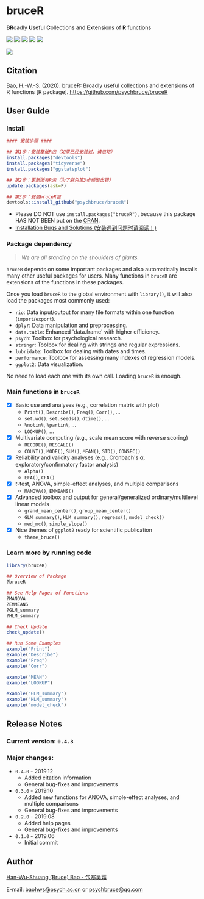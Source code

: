 # bruceR

**BR**oadly **U**seful **C**ollections and **E**xtensions of **R** functions

![](https://img.shields.io/badge/R-package-success)
![](https://img.shields.io/badge/Version-0.4.3-success)
![](https://img.shields.io/github/license/psychbruce/bruceR?label=License&color=success)
[![](https://img.shields.io/badge/lifecycle-maturing-blue.svg)](https://www.tidyverse.org/lifecycle/#maturing)
[![](https://img.shields.io/github/stars/psychbruce/bruceR?style=social)](https://github.com/psychbruce/bruceR/stargazers)

[![](https://img.shields.io/badge/Follow%20me%20on-Zhihu-blue)](https://www.zhihu.com/people/psychbruce/ "Personal profile on Zhihu.com")


## Citation
Bao, H.-W.-S. (2020). bruceR: Broadly useful collections and extensions of R functions [R package]. https://github.com/psychbruce/bruceR


## User Guide
### Install
```r
#### 安装步骤 ####

## 第1步：安装基础R包（如果已经安装过，请忽略）
install.packages("devtools")
install.packages("tidyverse")
install.packages("ggstatsplot")

## 第2步：更新所有R包（为了避免第3步频繁出错）
update.packages(ask=F)

## 第3步：安装bruceR包
devtools::install_github("psychbruce/bruceR")
```
- Please DO NOT use `install.packages("bruceR")`, because this package HAS NOT BEEN put on the [CRAN](https://cran.r-project.org/).
- [Installation Bugs and Solutions (安装遇到问题时请阅读！)](https://github.com/psychbruce/bruceR/blob/master/Installation%20Bugs%20and%20Solutions.md)


### Package dependency
> *We are all standing on the shoulders of giants.*

`bruceR` depends on some important packages and also automatically installs many other useful packages for users. Many functions in `bruceR` are extensions of the functions in these packages.

Once you load `bruceR` to the global environment with `library()`, it will also load the packages most commonly used:
- `rio`: Data input/output for many file formats within one function (`import`/`export`).
- `dplyr`: Data manipulation and preprocessing.
- `data.table`: Enhanced 'data.frame' with higher efficiency.
- `psych`: Toolbox for psychological research.
- `stringr`: Toolbox for dealing with strings and regular expressions.
- `lubridate`: Toolbox for dealing with dates and times.
- `performance`: Toolbox for assessing many indexes of regression models.
- `ggplot2`: Data visualization.

No need to load each one with its own call. Loading `bruceR` is enough.


### Main functions in `bruceR`
- [x] Basic use and analyses (e.g., correlation matrix with plot)
  + `Print()`, `Describe()`, `Freq()`, `Corr()`, ...
  + `set.wd()`, `set.seeds()`, `dtime()`, ...
  + `%notin%`, `%partin%`, ...
  + `LOOKUP()`, ...
- [x] Multivariate computing (e.g., scale mean score with reverse scoring)
  + `RECODE()`, `RESCALE()`
  + `COUNT()`, `MODE()`, `SUM()`, `MEAN()`, `STD()`, `CONSEC()`
- [x] Reliability and validity analyses (e.g., Cronbach's α, exploratory/confirmatory factor analysis)
  + `Alpha()`
  + `EFA()`, `CFA()`
- [x] *t*-test, ANOVA, simple-effect analyses, and multiple comparisons
  + `MANOVA()`, `EMMEANS()`
- [x] Advanced toolbox and output for general/generalized ordinary/multilevel linear models
  + `grand_mean_center()`, `group_mean_center()`
  + `GLM_summary()`, `HLM_summary()`, `regress()`, `model_check()`
  + `med_mc()`, `simple_slope()`
- [x] Nice themes of `ggplot2` ready for scientific publication
  + `theme_bruce()`


### Learn more by running code
```r
library(bruceR)

## Overview of Package
?bruceR

## See Help Pages of Functions
?MANOVA
?EMMEANS
?GLM_summary
?HLM_summary

## Check Update
check_update()

## Run Some Examples
example("Print")
example("Describe")
example("Freq")
example("Corr")

example("MEAN")
example("LOOKUP")

example("GLM_summary")
example("HLM_summary")
example("model_check")
```


## Release Notes
### Current version: `0.4.3`
### Major changes:
+ `0.4.0` - 2019.12
  + Added citation information
  + General bug-fixes and improvements
+ `0.3.0` - 2019.10
  + Added new functions for ANOVA, simple-effect analyses, and multiple comparisons
  + General bug-fixes and improvements
+ `0.2.0` - 2019.08
  + Added help pages
  + General bug-fixes and improvements
+ `0.1.0` - 2019.06
  + Initial commit


## Author
[Han-Wu-Shuang (Bruce) Bao - 包寒吴霜](https://www.zhihu.com/people/psychbruce/ "Personal profile on Zhihu.com")

E-mail: baohws@psych.ac.cn or psychbruce@qq.com
